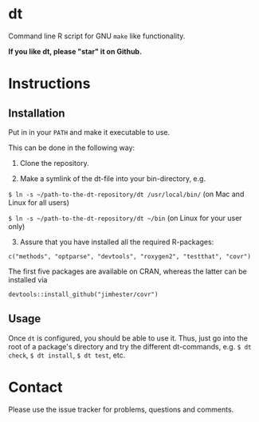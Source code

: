 dt
==

Command line R script for GNU `make` like functionality.

**If you like dt, please "star" it on Github.**

Instructions
============

Installation
------------

Put in in your `PATH` and make it executable to use.

This can be done in the following way:

1) Clone the repository.


2) Make a symlink of the dt-file into your bin-directory, e.g.

`$ ln -s ~/path-to-the-dt-repository/dt /usr/local/bin/` (on Mac and Linux for all users)


`$ ln -s ~/path-to-the-dt-repository/dt ~/bin` (on Linux for your user only)


3) Assure that you have installed all the required R-packages:

```c("methods", "optparse", "devtools", "roxygen2", "testthat", "covr")```

The first five packages are available on CRAN, whereas the latter can be installed via 

```splus
devtools::install_github("jimhester/covr")
```

Usage
-----

Once `dt` is configured, you should be able to use it. Thus, just go into the root of a package's directory and try the different dt-commands, e.g. `$ dt check`, `$ dt install`, `$ dt test`, etc.


Contact
=======

Please use the issue tracker for problems, questions and comments. 
